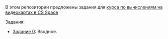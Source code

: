 В этом репозитории предложены задания для [курса по вычислениям на видеокартах в CS Space](https://csspace.io/course/2025fall-gpu/)

Задания:

- [Задание 0](https://github.com/GPGPUCourse/GPGPUTasks2025/tree/task00): Вводное.
